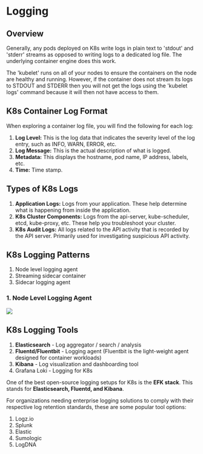# Logging

## Overview

Generally, any pods deployed on K8s write logs in plain text to 'stdout' and 'stderr' streams as opposed to writing logs to a dedicated log file. The underlying container engine does this work.

The 'kubelet' runs on all of your nodes to ensure the containers on the node are healthy and running. However, if the container does not stream its logs to STDOUT and STDERR then you will not get the logs using the 'kubelet logs' command because it will then not have access to them.

## K8s Container Log Format

When exploring a container log file, you will find the following for each log:

1. __Log Level:__ This is the log data that indicates the severity level of the log entry, such as INFO, WARN, ERROR, etc.
2. __Log Message:__ This is the actual description of what is logged.
3. __Metadata:__ This displays the hostname, pod name, IP address, labels, etc.
4. __Time:__ Time stamp.

## Types of K8s Logs

1. __Application Logs:__ Logs from your application. These help determine what is happening from inside the application.
2. __K8s Cluster Components:__ Logs from the api-server, kube-scheduler, etcd, kube-proxy, etc. These help you troubleshoot your cluster.
3. __K8s Audit Logs:__ All logs related to the API activity that is recorded by the API server. Primarily used for investigating suspicious API activity.

## K8s Logging Patterns

1. Node level logging agent
2. Streaming sidecar container
3. Sidecar logging agent

### 1. Node Level Logging Agent

![](https://devopscube.com/wp-content/uploads/2021/11/logging-with-node-agent.png)



## K8s Logging Tools

1. __Elasticsearch__ - Log aggregator / search / analysis
2. __Fluentd/Fluentbit__ - Logging agent (Fluentbit is the light-weight agent designed for container workloads)
3. __Kibana__ - Log visualization and dashboarding tool
4. Grafana Loki - Logging for K8s

One of the best open-source logging setups for K8s is the __EFK stack__. This stands for __Elasticsearch, Fluentd, and Kibana__.

For organizations needing enterprise logging solutions to comply with their respective log retention standards, these are some popular tool options:

1. Logz.io
2. Splunk
3. Elastic
4. Sumologic
5. LogDNA